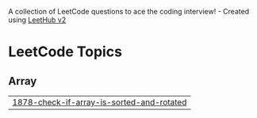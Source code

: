 A collection of LeetCode questions to ace the coding interview! - Created using [LeetHub v2](https://github.com/arunbhardwaj/LeetHub-2.0)
<!---LeetCode Topics Start-->
# LeetCode Topics
## Array
|  |
| ------- |
| [1878-check-if-array-is-sorted-and-rotated](https://github.com/Khushikamra/Leetcode/tree/master/1878-check-if-array-is-sorted-and-rotated) |
<!---LeetCode Topics End-->